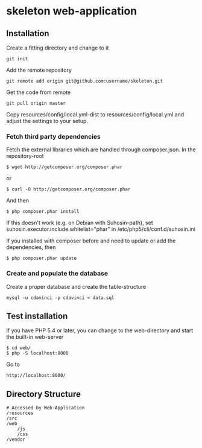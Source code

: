 skeleton web-application
========================

Installation
------------
Create a fitting directory and change to it

    git init

Add the remote repository

    git remote add origin git@github.com:username/skeleton.git

Get the code from remote

    git pull origin master

Copy resources/config/local.yml-dist to resources/config/local.yml and adjust the settings to your setup.

### Fetch third party dependencies

Fetch the external libraries which are handled through composer.json. In the repository-root

    $ wget http://getcomposer.org/composer.phar

or

    $ curl -O http://getcomposer.org/composer.phar

And then

    $ php composer.phar install

If this doesn't work (e.g. on Debian with Suhosin-path), set suhosin.executor.include.whitelist="phar"
in /etc/php5/cli/conf.d/suhosin.ini

If you installed with composer before and need to update or add the dependencies, then

    $ php composer.phar update

### Create and populate the database

Create a proper database and create the table-structure

    mysql -u cdavinci -p cdavinci < data.sql

Test installation
-------------------
If you have PHP 5.4 or later, you can change to the web-directory and start the built-in web-server

    $ cd web/
    $ php -S localhost:8000

Go to

    http://localhost:8000/

Directory Structure
-------------------
	# Accessed by Web-Application
	/resources
	/src
	/web
		/js
		/css
	/vendor
